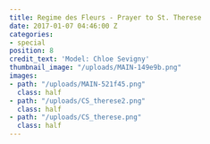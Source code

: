 ```yaml
---
title: Regime des Fleurs - Prayer to St. Therese
date: 2017-01-07 04:46:00 Z
categories:
- special
position: 8
credit_text: 'Model: Chloe Sevigny'
thumbnail_image: "/uploads/MAIN-149e9b.png"
images:
- path: "/uploads/MAIN-521f45.png"
  class: half
- path: "/uploads/CS_therese2.png"
  class: half
- path: "/uploads/CS_therese.png"
  class: half
---
```


